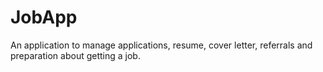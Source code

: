 # JobApp

An application to manage applications, resume, cover letter, referrals and preparation about getting a job.

